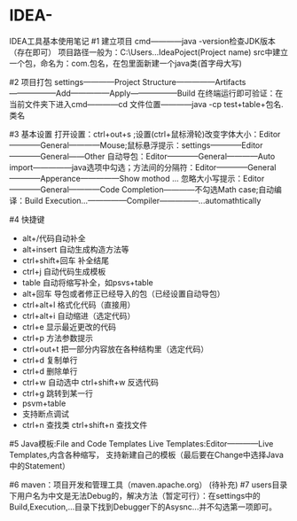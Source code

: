 # IDEA-
IDEA工具基本使用笔记
#1
建立项目
cmd————java -version检查JDK版本（存在即可）
项目路径一般为：C:\Users\...IdeaPoject\(Project name)
src中建立一个包，命名为：com.包名，在包里面新建一个java类(首字母大写)

#2
项目打包
settings————Project Structure—————Artifacts——————Add—————Apply——————Build
在终端运行即可验证：在当前文件夹下进入cmd————cd 文件位置————java -cp test+table+包名.类名

#3
基本设置
打开设置：ctrl+out+s ;设置(ctrl+鼠标滑轮)改变字体大小：Editor————General————Mouse;鼠标悬浮提示：settings————Editor————General——Other
自动导包：Editor————General————Auto import—————java选项中勾选；方法间的分隔符：Editor————General————Apperance—————Show mothod ...
忽略大小写提示：Editor————General————Code Completion————不勾选Math case;自动编译：Build Execution...—————Compiler—————...automathtically

#4
快捷键
 * alt+/代码自动补全
 * alt+insert 自动生成构造方法等
 * ctrl+shift+回车 补全结尾
 * ctrl+j 自动代码生成模板
 * table 自动将缩写补全，如psvs+table
 * alt+回车 导包或者修正已经导入的包（已经设置自动导包）
 * ctrl+alt+l 格式化代码（直接用）
 * ctrl+alt+i 自动缩进（选定代码）
 * ctrl+e 显示最近更改的代码
 * ctrl+p 方法参数提示
 * ctrl+out+t 把一部分内容放在各种结构里（选定代码）
 * ctrl+d 复制单行
 * ctrl+d 删除单行
 * ctrl+w 自动选中 ctrl+shift+w 反选代码
 * ctrl+g 跳转到某一行
 * psvm+table
 * 支持断点调试
 * ctrl+n 查找类 ctrl+shift+n 查找文件
 
 #5
 Java模板:File and Code Templates   Live Templates:Editor————Live Templates,内含各种缩写，
 支持新建自己的模板（最后要在Change中选择Java中的Statement）
 
 #6
 maven：项目开发和管理工具（maven.apache.org）
 (待补充)
 #7
 users目录下用户名为中文是无法Debug的，解决方法（暂定可行）：在settings中的Build,Execution,...目录下找到Debugger下的Asysnc...并不勾选第一项即可。
 
 

